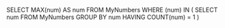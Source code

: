 SELECT MAX(num) AS num
FROM MyNumbers
WHERE (num) IN (
    SELECT num
    FROM MyNumbers
    GROUP BY num
    HAVING COUNT(num) = 1
)